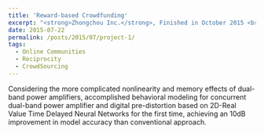 ```yaml
---
title: 'Reward-based Crowdfunding'
excerpt: "<strong>Zhongchou Inc.</strong>, Finished in October 2015 <br><br>Considering the more complicated nonlinearity and memory effects of dual-band power amplifiers, accomplished behavioral modeling for concurrent dual-band power amplifier and digital pre-distortion based on 2D-Real Value Time Delayed Neural Networks for the first time, achieving an 10dB improvement in model accuracy than conventional approach."
date: 2015-07-22
permalink: /posts/2015/07/project-1/
tags:
  - Online Communities
  - Reciprocity
  - CrowdSourcing
---
```


Considering the more complicated nonlinearity and memory effects of dual-band power amplifiers, accomplished behavioral modeling for concurrent dual-band power amplifier and digital pre-distortion based on 2D-Real Value Time Delayed Neural Networks for the first time, achieving an 10dB improvement in model accuracy than conventional approach.

